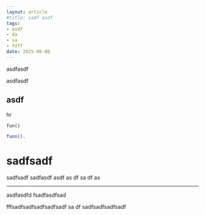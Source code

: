 ```yaml
---
layout: article
#title: sadf asdf
tags: 
- asdf 
- da
- sa
- fdff
date: 2025-06-06
---
```

<script>
  import HeaderTitle from '$lib/components/HeaderTitle.svelte';
</script>

asdfasdf

asdfasdf
## asdf
hr
```
fun()
```
```erlang
funn().
```
# sadfsadf

sadfsadf
sadfasdf
asdf
as
df
sa
df
as

---

asdfasdfd
fsadfasdfsad


fffsadfsadfsadfsadfsadf
sa
df
sadfsadfsadfsadf

